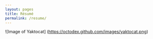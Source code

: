 ```yaml
---
layout: pages
title: Résumé
permalink: /resume/
---
```


![Image of Yaktocat]
(https://octodex.github.com/images/yaktocat.png)
